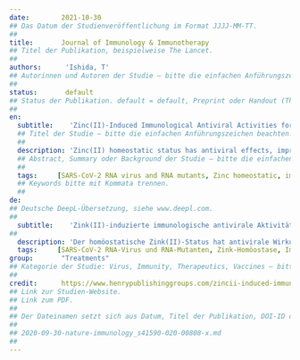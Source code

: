 ```yaml
---
date:        2021-10-30
## Das Datum der Studienveröffentlichung im Format JJJJ-MM-TT.
##
title:       Journal of Immunology & Immunotherapy
## Titel der Publikation, beispielweise The Lancet.
##
authors:      'Ishida, T'
## Autorinnen und Autoren der Studie – bitte die einfachen Anführungszeichen beachten!
##
status:       default
## Status der Publikation. default = default, Preprint oder Handout (Thesenpapier)
##
en:
  subtitle:    'Zinc(II)-Induced Immunological Antiviral Activities for COVID-19 Prevention, Respiratory and Pulmonary Infection, Anti-Thrombus Formation, and ZAP-Mediated RNA Replication'
  ## Titel der Studie – bitte die einfachen Anführungszeichen beachten!
  ##
  description: 'Zinc(II) homeostatic status has antiviral effects, improves immune responses, and suppresses viral replication. Zn2+ ions can prevent SARS-CoV-2 infection by antiviral zinc homeostatic immunity and have important roles for respirarory and pulmonary process of COVID-19 disease.  Zn2+ ions-induced prevention and antibody against SARS-CoV-2 infection are required with Zn homeostatic immune concentration 50 mg/day,Zn supplementation with CQ/HCQ,and transient receptor potential vanilloid 1(TRPV1) prevention. Zn2+ ions-induced virucidal defenses from COVID-19 severe bronchitis and acute pneumonia are required that the zinc ions have important roles for respirarory and pulmonary process of COVID-19 disease. Zinc serves for thrombus prevention and anti-thrombus formation that zinc controls blood clot formation on fibrin (ogen) expression and function, in which demonstrate its central role in clot formation during hemostasis and thrombosis. Zinc can prevent respiratory thrombosis and pulmonary thromboembolism by inhibition of thrombus formation growth in COVID-19 infection. Zinc-finger Antiviral Protein (ZAP) controls viral entry, DNA/RNA replication, and spreading against viral infection. ZAP specifi-cally inhibits the replication of certain viruses and promotes viral RNA degradation. The mutations of both protein and RNA at the RNA-ZAP interacting surface reduce the binding affinity and antiviral activity, in which ZAP coordination promotes downstream RNA degradation. The ZAP could be found to restrict SARS-CoV-2 RNA virus replication, subsequently; ZAP inhibits viral replication and mediates viral genome degradation.  Zinc induced ROS generation promotes platelet activation that functional association between zinc ion concentration [Zn2+] and ROS generation could influence thrombus formation. ZAP-mediated ROS generation may promote an effect that is conceivable that chronic inflammation-induced production of ROS in the lung may predispose individuals to lung diseases. Finally, Zinc(II) ions molecular binding mechanism is involved in respiratory and pulmonary organ, anti-thrombus formation, and ZAP-mediated RNA replication that zinc ions may be bound with respiratory and pulmonary proteins, Zn2+-RNA gene reaction, and thrombosis proteins by Zn2+ ions-coordinated tetrahedrally binding pattern.'
  ## Abstract, Summary oder Background der Studie – bitte die einfachen Anführungszeichen b
  ##
  tags:     [SARS-CoV-2 RNA virus and RNA mutants, Zinc homeostatic, immunity, COVID-19 prevention, Respiratory and pulmatory disease, Anti-thrombus formation, ZAP-mediated RNA replication, Zinc ions-coordinated binding]
  ## Keywords bitte mit Kommata trennen.
  ##
de: 
## Deutsche DeepL-Übersetzung, siehe www.deepl.com.
##
  subtitle:    'Zink(II)-induzierte immunologische antivirale Aktivitäten zur Prävention von COVID-19, Atemwegs- und Lungeninfektionen, Anti-Thrombenbildung und ZAP-vermittelter RNA-Replikation'
##
  description: 'Der homöostatische Zink(II)-Status hat antivirale Wirkungen, verbessert die Immunantwort und unterdrückt die virale Replikation. Zn2+-Ionen können eine SARS-CoV-2-Infektion durch antivirale homöostatische Zink-Immunität verhindern und spielen eine wichtige Rolle für die Atmung und den pulmonalen Prozess der COVID-19-Krankheit.  Die durch Zn2+-Ionen induzierte Vorbeugung und Antikörper gegen die SARS-CoV-2-Infektion sind bei einer homöostatischen Zn-Immunkonzentration von 50 mg/Tag, einer Zn-Supplementierung mit CQ/HCQ und einer Vorbeugung gegen Transient-Receptor-Potential-Vanilloid 1 (TRPV1) erforderlich. Die durch Zn2+-Ionen induzierte viruzide Abwehr von schwerer COVID-19-Bronchitis und akuter Lungenentzündung zeigt, dass Zink-Ionen eine wichtige Rolle für die Atmung und den Lungenprozess bei COVID-19-Krankheit spielen. Zink dient zur Thrombusprävention und Anti-Thrombusbildung, dass Zink die Blutgerinnselbildung über Fibrin (Ogen)-Expression und -Funktion steuert, was seine zentrale Rolle bei der Gerinnselbildung während der Hämostase und Thrombose zeigt. Zink kann durch Hemmung des Wachstums der Thrombusbildung bei einer COVID-19-Infektion eine Thrombose der Atemwege und eine pulmonale Thromboembolie verhindern. Das antivirale Zink-Finger-Protein (ZAP) kontrolliert den Eintritt des Virus in den Körper, die DNA/RNA-Replikation und die Ausbreitung der viralen Infektion. ZAP hemmt spezifisch die Replikation bestimmter Viren und fördert den viralen RNA-Abbau. Mutationen sowohl des Proteins als auch der RNA an der RNA-ZAP-Interaktionsfläche verringern die Bindungsaffinität und die antivirale Aktivität, wobei die ZAP-Koordination den nachgeschalteten RNA-Abbau fördert. Es konnte festgestellt werden, dass die ZAP die Replikation des SARS-CoV-2-RNA-Virus einschränkt; anschließend hemmt die ZAP die virale Replikation und vermittelt den viralen Genomabbau. Die durch Zink induzierte ROS-Bildung fördert die Thrombozytenaktivierung, so dass eine funktionelle Verbindung zwischen der Zinkionenkonzentration [Zn2+] und der ROS-Bildung die Thrombusbildung beeinflussen könnte. Die ZAP-vermittelte ROS-Erzeugung könnte einen Effekt fördern, bei dem denkbar ist, dass die durch chronische Entzündungen induzierte ROS-Erzeugung in der Lunge Menschen für Lungenkrankheiten prädisponieren könnte. Schließlich ist der molekulare Bindungsmechanismus von Zink(II)-Ionen an den Atmungs- und Lungenorganen, der Anti-Thrombusbildung und der ZAP-vermittelten RNA-Replikation beteiligt, so dass Zink-Ionen mit Atmungs- und Lungenproteinen, der Zn2+-RNA-Genreaktion und den Thromboseproteinen durch ein Zn2+-Ionen-koordiniertes tetraedrales Bindungsmuster gebunden sein könnten.'
  tags:     [SARS-CoV-2 RNA-Virus und RNA-Mutanten, Zink-Homöostase, Immunität, COVID-19-Prävention, Atemwegs- und Lungenerkrankungen, Anti-Thrombusbildung, ZAP-vermittelte RNA-Replikation, Zink-Ionen-koordinierte Bindung]
group:       "Treatments"
## Kategorie der Studie: Virus, Immunity, Therapeutics, Vaccines – bitte die Anführungszeichen beachten!
##
credit:      https://www.henrypublishinggroups.com/zincii-induced-immunological-antiviral-activities-for-covid-19-prevention-respiratory-and-pulmonary-infection-anti-thrombus-formation-and-zap-mediated-rna-replication/
## Link zur Studien-Website.
## Link zum PDF.
##
## Der Dateinamen setzt sich aus Datum, Titel der Publikation, DOI-ID der Studie (nach dem letzten Slash) und der Dateiendung zusammen. Bitte den Unterstrich vor der DOI-ID beachten!
##
## 2020-09-30-nature-immunology_s41590-020-00808-x.md
##
---
```

<object data="{{ page.link }}" style='height:calc(100vh - 400px); width: 100%' type='application/pdf'></object>